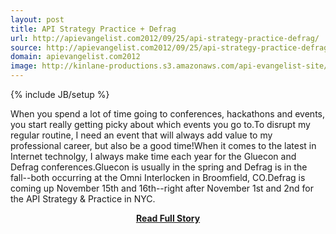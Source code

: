```yaml
---
layout: post
title: API Strategy Practice + Defrag
url: http://apievangelist.com2012/09/25/api-strategy-practice-defrag/
source: http://apievangelist.com2012/09/25/api-strategy-practice-defrag/
domain: apievangelist.com2012
image: http://kinlane-productions.s3.amazonaws.com/api-evangelist-site/blog/Defrag-2012-Conference.png
---
```

{% include JB/setup %}<p>When you spend a lot of time going to conferences, hackathons and events, you start really getting picky about which events you go to.To disrupt my regular routine, I need an event that will always add value to my professional career, but also be a good time!When it comes to the latest in Internet technolgy, I always make time each year for the Gluecon and Defrag conferences.Gluecon is usually in the spring and Defrag is in the fall--both occurring at the Omni Interlocken in Broomfield, CO.Defrag is coming up November 15th and 16th--right after November 1st and 2nd for the API Strategy &amp; Practice in NYC.</p>
<center><p><a href="http://apievangelist.com2012/09/25/api-strategy-practice-defrag/" style='padding:25px; font-sze:18px; font-weight: bold;'>Read Full Story</a></p></center>
